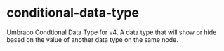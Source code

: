 conditional-data-type
=====================

Umbraco Condtional Data Type for v4. A data type that will show or hide based on the value of another data type on the same node.
